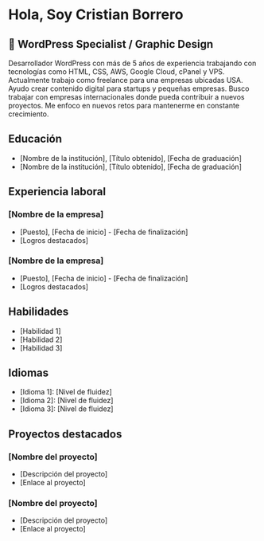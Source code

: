 # Hola, Soy Cristian Borrero

## :rocket: WordPress Specialist / Graphic Design
Desarrollador WordPress con más de 5 años de experiencia trabajando con tecnologías como HTML, CSS, AWS, Google Cloud, cPanel y VPS. Actualmente trabajo como freelance para una empresas ubicadas USA. Ayudo crear contenido digital para startups y pequeñas empresas. Busco trabajar con empresas internacionales donde pueda contribuir a nuevos proyectos. Me enfoco en nuevos retos para mantenerme en constante crecimiento.

## Educación
- [Nombre de la institución], [Título obtenido], [Fecha de graduación]
- [Nombre de la institución], [Título obtenido], [Fecha de graduación]

## Experiencia laboral
### [Nombre de la empresa]
- [Puesto], [Fecha de inicio] - [Fecha de finalización]
- [Logros destacados]

### [Nombre de la empresa]
- [Puesto], [Fecha de inicio] - [Fecha de finalización]
- [Logros destacados]

## Habilidades
- [Habilidad 1]
- [Habilidad 2]
- [Habilidad 3]

## Idiomas
- [Idioma 1]: [Nivel de fluidez]
- [Idioma 2]: [Nivel de fluidez]
- [Idioma 3]: [Nivel de fluidez]

## Proyectos destacados
### [Nombre del proyecto]
- [Descripción del proyecto]
- [Enlace al proyecto]

### [Nombre del proyecto]
- [Descripción del proyecto]
- [Enlace al proyecto]
